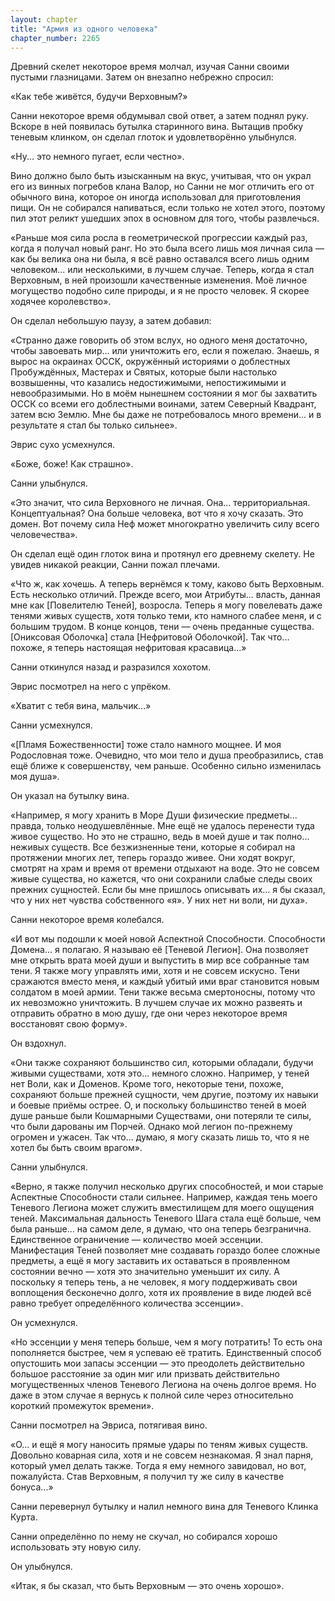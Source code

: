 ```yaml
---
layout: chapter
title: "Армия из одного человека"
chapter_number: 2265
---
```




Древний скелет некоторое время молчал, изучая Санни своими пустыми глазницами. Затем он внезапно небрежно спросил:

«Как тебе живётся, будучи Верховным?»

Санни некоторое время обдумывал свой ответ, а затем поднял руку. Вскоре в ней появилась бутылка старинного вина. Вытащив пробку теневым клинком, он сделал глоток и удовлетворённо улыбнулся.

«Ну... это немного пугает, если честно».

Вино должно было быть изысканным на вкус, учитывая, что он украл его из винных погребов клана Валор, но Санни не мог отличить его от обычного вина, которое он иногда использовал для приготовления пищи. Он не собирался напиваться, если только не хотел этого, поэтому пил этот реликт ушедших эпох в основном для того, чтобы развлечься.

«Раньше моя сила росла в геометрической прогрессии каждый раз, когда я получал новый ранг. Но это была всего лишь моя личная сила — как бы велика она ни была, я всё равно оставался всего лишь одним человеком... или несколькими, в лучшем случае. Теперь, когда я стал Верховным, в ней произошли качественные изменения. Моё личное могущество подобно силе природы, и я не просто человек. Я скорее ходячее королевство».

Он сделал небольшую паузу, а затем добавил:

«Странно даже говорить об этом вслух, но одного меня достаточно, чтобы завоевать мир... или уничтожить его, если я пожелаю. Знаешь, я вырос на окраинах ОССК, окружённый историями о доблестных Пробуждённых, Мастерах и Святых, которые были настолько возвышенны, что казались недостижимыми, непостижимыми и невообразимыми. Но в моём нынешнем состоянии я мог бы захватить ОССК со всеми его доблестными воинами, затем Северный Квадрант, затем всю Землю. Мне бы даже не потребовалось много времени... и в результате я стал бы только сильнее».

Эврис сухо усмехнулся.

«Боже, боже! Как страшно».

Санни улыбнулся.

«Это значит, что сила Верховного не личная. Она... территориальная. Концептуальная? Она больше человека, вот что я хочу сказать. Это домен. Вот почему сила Неф может многократно увеличить силу всего человечества».

Он сделал ещё один глоток вина и протянул его древнему скелету. Не увидев никакой реакции, Санни пожал плечами.

«Что ж, как хочешь. А теперь вернёмся к тому, каково быть Верховным. Есть несколько отличий. Прежде всего, мои Атрибуты... власть, данная мне как [Повелителю Теней], возросла. Теперь я могу повелевать даже тенями живых существ, хотя только теми, кто намного слабее меня, и с большим трудом. В конце концов, тени — очень преданные существа. [Ониксовая Оболочка] стала [Нефритовой Оболочкой]. Так что... похоже, я теперь настоящая нефритовая красавица...»

Санни откинулся назад и разразился хохотом.

Эврис посмотрел на него с упрёком.

«Хватит с тебя вина, мальчик...»

Санни усмехнулся.

«[Пламя Божественности] тоже стало намного мощнее. И моя Родословная тоже. Очевидно, что мои тело и душа преобразились, став ещё ближе к совершенству, чем раньше. Особенно сильно изменилась моя душа».

Он указал на бутылку вина.

«Например, я могу хранить в Море Души физические предметы... правда, только неодушевлённые. Мне ещё не удалось перенести туда живое существо. Но это не страшно, ведь в моей душе и так полно... неживых существ. Все безжизненные тени, которые я собирал на протяжении многих лет, теперь гораздо живее. Они ходят вокруг, смотрят на храм и время от времени отдыхают на воде. Это не совсем живые существа, но кажется, что они сохранили слабые следы своих прежних сущностей. Если бы мне пришлось описывать их... я бы сказал, что у них нет чувства собственного «я». У них нет ни воли, ни духа».

Санни некоторое время колебался.

«И вот мы подошли к моей новой Аспектной Способности. Способности Домена... я полагаю. Я называю её [Теневой Легион]. Она позволяет мне открыть врата моей души и выпустить в мир все собранные там тени. Я также могу управлять ими, хотя и не совсем искусно. Тени сражаются вместо меня, и каждый убитый ими враг становится новым солдатом в моей армии. Тени также весьма смертоносны, потому что их невозможно уничтожить. В лучшем случае их можно развеять и отправить обратно в мою душу, где они через некоторое время восстановят свою форму».

Он вздохнул.

«Они также сохраняют большинство сил, которыми обладали, будучи живыми существами, хотя это... немного сложно. Например, у теней нет Воли, как и Доменов. Кроме того, некоторые тени, похоже, сохраняют больше прежней сущности, чем другие, поэтому их навыки и боевые приёмы острее. О, и поскольку большинство теней в моей душе раньше были Кошмарными Существами, они потеряли те силы, что были дарованы им Порчей. Однако мой легион по-прежнему огромен и ужасен. Так что... думаю, я могу сказать лишь то, что я не хотел бы быть своим врагом».

Санни улыбнулся.

«Верно, я также получил несколько других способностей, и мои старые Аспектные Способности стали сильнее. Например, каждая тень моего Теневого Легиона может служить вместилищем для моего ощущения теней. Максимальная дальность Теневого Шага стала ещё больше, чем была раньше... на самом деле, я думаю, что она теперь безгранична. Единственное ограничение — количество моей эссенции. Манифестация Теней позволяет мне создавать гораздо более сложные предметы, а ещё я могу заставить их оставаться в проявленном состоянии вечно — хотя это значительно уменьшит их силу. А поскольку я теперь тень, а не человек, я могу поддерживать свои воплощения бесконечно долго, хотя их проявление в виде людей всё равно требует определённого количества эссенции».

Он усмехнулся.

«Но эссенции у меня теперь больше, чем я могу потратить! То есть она пополняется быстрее, чем я успеваю её тратить. Единственный способ опустошить мои запасы эссенции — это преодолеть действительно большое расстояние за один миг или призвать действительно могущественных членов Теневого Легиона на очень долгое время. Но даже в этом случае я вернусь к полной силе через относительно короткий промежуток времени».

Санни посмотрел на Эвриса, потягивая вино.

«О... и ещё я могу наносить прямые удары по теням живых существ. Довольно коварная сила, хотя и не совсем незнакомая. Я знал парня, который умел делать также. Тогда я ему немного завидовал, но вот, пожалуйста. Став Верховным, я получил ту же силу в качестве бонуса...»

Санни перевернул бутылку и налил немного вина для Теневого Клинка Курта.

Санни определённо по нему не скучал, но собирался хорошо использовать эту новую силу.

Он улыбнулся.

«Итак, я бы сказал, что быть Верховным — это очень хорошо».


